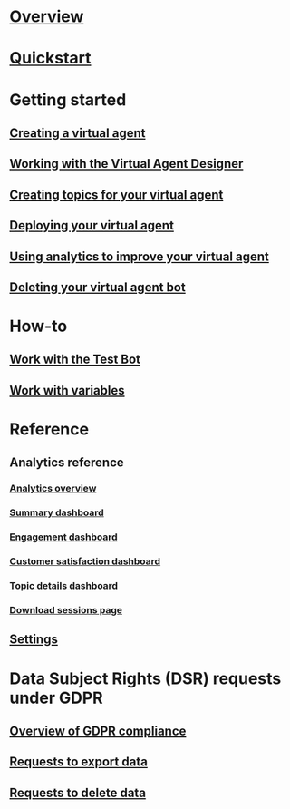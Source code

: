 # [Overview](overview.md)

# [Quickstart](quickstart.md)

# Getting started

## [Creating a virtual agent](getting-started-create-bot.md)

## [Working with the Virtual Agent Designer](getting-started-bot-designer.md)

## [Creating topics for your virtual agent](getting-started-create-topics.md)

## [Deploying your virtual agent](getting-started-deploy.md)

## [Using analytics to improve your virtual agent](getting-started-analytics.md)

## [Deleting your virtual agent bot](getting-started-delete-bot.md)

# How-to

## [Work with the Test Bot](how-to-test-bot.md)

## [Work with variables](how-to-variables.md)

# Reference

## Analytics reference

### [Analytics overview](analytics-overview.md)

### [Summary dashboard](analytics-summary.md)

### [Engagement dashboard](analytics-engagement.md)

### [Customer satisfaction dashboard](analytics-csat.md)

### [Topic details dashboard](analytics-topic-details.md)

### [Download sessions page](analytics-sessions.md)

## [Settings](reference-settings.md)

# Data Subject Rights (DSR) requests under GDPR

## [Overview of GDPR compliance](gdpr-summary.md)

## [Requests to export data](gdpr-export.md)

## [Requests to delete data](gdpr-delete.md)